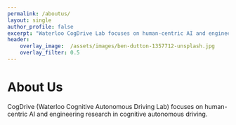 ```yaml
---
permalink: /aboutus/
layout: single
author_profile: false
excerpt: "Waterloo CogDrive Lab focuses on human-centric AI and engineering research in cognitive autonomous driving."
header:
    overlay_image:  /assets/images/ben-dutton-1357712-unsplash.jpg
    overlay_filter: 0.5
---
```

# About Us
CogDrive (Waterloo Cognitive Autonomous Driving Lab) focuses on human-centric AI and engineering research in cognitive autonomous driving.